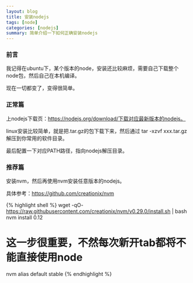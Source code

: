 ```yaml
---
layout: blog
title: 安装nodejs
tags: [node]
categories: [nodejs]
summary: 简单介绍一下如何正确安装nodejs
---
```


### 前言

我记得在ubuntu下，某个版本的node，安装还比较麻烦，需要自己下载整个node包，然后自己在本机编译。

现在一切都变了，变得很简单。

### 正常篇

上nodejs下载页：https://nodejs.org/download/下载对应最新版本的nodejs。

linux安装比较简单，就是把.tar.gz的包下载下来，然后通过 tar -xzvf xxx.tar.gz解压到你常用的软件目录。

最后配置一下对应PATH路径，指向nodejs解压目录。

### 推荐篇

安装nvm，然后再使用nvm安装任意版本的nodejs。

具体参考：https://github.com/creationix/nvm

{% highlight shell %}
wget -qO- https://raw.githubusercontent.com/creationix/nvm/v0.29.0/install.sh | bash
nvm install 0.12
# 这一步很重要，不然每次新开tab都将不能直接使用node
nvm alias default stable
{% endhighlight %}
